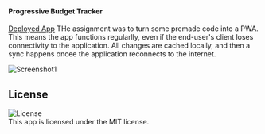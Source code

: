 
#### Progressive Budget Tracker

[Deployed App](https://serene-depths-69227.herokuapp.com)
THe assignment was to turn some premade code into a PWA. This means the app functions regularlly, even if the end-user's client loses connectivity to the application. All changes are cached locally, and then a sync happens oncee the application reconnects to the internet.



  ![Screenshot1](/assets/screenshot.jpg)

  ## License
  ![License](https://img.shields.io/badge/License%3A-MIT-green.svg)    
  This app is licensed under the MIT license.
